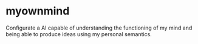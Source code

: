 # myownmind
Configurate a AI capable of understanding the functioning of my mind and being able to produce ideas using my personal semantics.
